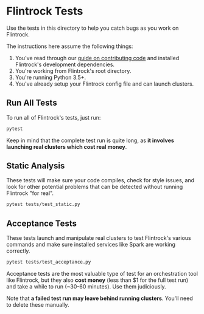# Flintrock Tests

Use the tests in this directory to help you catch bugs as you work on Flintrock.

The instructions here assume the following things:

1. You've read through our [guide on contributing code](../CONTRIBUTING.md#contributing-code) and installed Flintrock's development dependencies.
2. You're working from Flintrock's root directory.
3. You're running Python 3.5+.
4. You've already setup your Flintrock config file and can launch clusters.


## Run All Tests

To run all of Flintrock's tests, just run:

```sh
pytest
```

Keep in mind that the complete test run is quite long, as **it involves launching real clusters which cost real money**.


## Static Analysis

These tests will make sure your code compiles, check for style issues, and look for other potential problems that can be detected without running Flintrock "for real".

```sh
pytest tests/test_static.py
```


## Acceptance Tests

These tests launch and manipulate real clusters to test Flintrock's various commands and make sure installed services like Spark are working correctly.

```sh
pytest tests/test_acceptance.py
```

Acceptance tests are the most valuable type of test for an orchestration tool like Flintrock, but they also **cost money** (less than $1 for the full test run) and take a while to run (~30-60 minutes). Use them judiciously.

Note that **a failed test run may leave behind running clusters**. You'll need to delete these manually.
